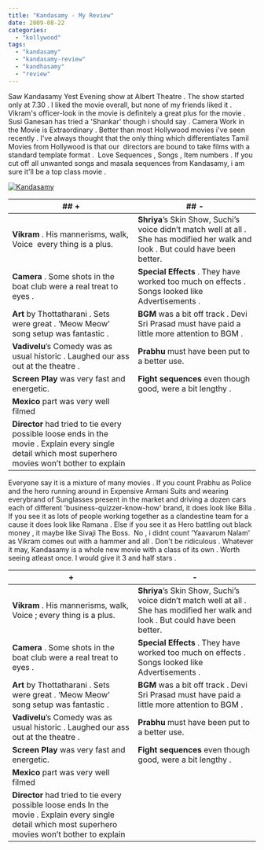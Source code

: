 ```yaml
---
title: "Kandasamy - My Review"
date: 2009-08-22
categories: 
  - "kollywood"
tags: 
  - "kandasamy"
  - "kandasamy-review"
  - "kandhasamy"
  - "review"
---
```


Saw Kandasamy Yest Evening show at Albert Theatre . The show started only at 7.30 . I liked the movie overall, but none of my friends liked it . Vikram's officer-look in the movie is definitely a great plus for the movie . Susi Ganesan has tried a 'Shankar' though i should say . Camera Work in the Movie is Extraordinary . Better than most Hollywood movies i've seen recently . I've always thought that the only thing which differentiates Tamil Movies from Hollywood is that our  directors are bound to take films with a standard template format .  Love Sequences , Songs , Item numbers . If you cut off all unwanted songs and masala sequences from Kandasamy, i am sure it'll be a top class movie .

[![](images/33eh8ye.jpg "Kandasamy")](http://i26.tinypic.com/33eh8ye.jpg)

|   ## +   |   ## \- |
| --- | --- |
| **Vikram** . His mannerisms, walk, Voice  every thing is a plus. | **Shriya**’s Skin Show, Suchi’s voice didn’t match well at all . She has modified her walk and look . But could have been better. |
| **Camera** . Some shots in the boat club were a real treat to eyes . | **Special Effects** . They have worked too much on effects . Songs looked like Advertisements . |
| **Art** by Thottatharani . Sets were great . ‘Meow Meow’ song setup was fantastic . | **BGM** was a bit off track . Devi Sri Prasad must have paid a little more attention to BGM . |
| **Vadivelu**’s Comedy was as usual historic . Laughed our ass out at the theatre . | **Prabhu** must have been put to a better use. |
| **Screen Play** was very fast and energetic. | **Fight sequences** even though good, were a bit lengthy . |
| **Mexico** part was very well filmed |  |
| **Director** had tried to tie every possible loose ends in the movie . Explain every single detail which most superhero movies won’t bother to explain |  |

Everyone say it is a mixture of many movies . If you count Prabhu as Police and the hero running around in Expensive Armani Suits and wearing everybrand of Sunglasses present in the market and driving a dozen cars each of different 'business-quizzer-know-how' brand, it does look like Billa . If you see it as lots of people working together as a clandestine team for a cause it does look like Ramana . Else if you see it as Hero battling out black money , it maybe like Sivaji The Boss.  No , i didnt count 'Yaavarum Nalam' as Vikram comes out with a hammer and all . Don't be ridiculous . Whatever it may, Kandasamy is a whole new movie with a class of its own . Worth seeing atleast once. I would give it 3 and half stars .

|   +   |   \- |
| --- | --- |
|   **Vikram** . His mannerisms, walk, Voice ; every thing is a plus.   |   **Shriya**’s Skin Show, Suchi’s voice didn’t match well at all . She has modified her walk and look . But could have been better.   |
|   **Camera** . Some shots in the boat club were a real treat to eyes .   |   **Special Effects** . They have worked too much on effects . Songs looked like Advertisements .   |
|   **Art** by Thottatharani . Sets were great . ‘Meow Meow’ song setup was fantastic .   |   **BGM** was a bit off track . Devi Sri Prasad must have paid a little more attention to BGM .   |
|   **Vadivelu**’s Comedy was as usual historic . Laughed our ass out at the theatre .   |   **Prabhu** must have been put to a better use.   |
|   **Screen Play** was very fast and energetic.   |   **Fight sequences** even though good, were a bit lengthy .   |
|   **Mexico** part was very well filmed   |    |
|   **Director** had tried to tie every possible loose ends  In the movie . Explain every single detail which most superhero movies won’t bother to explain   |    |
